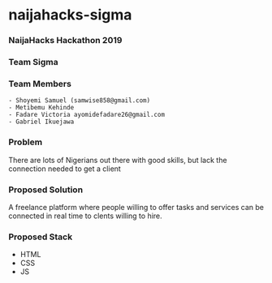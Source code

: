 # naijahacks-sigma

### NaijaHacks Hackathon 2019

### Team Sigma

### Team Members
	- Shoyemi Samuel (samwise858@gmail.com)
	- Metibemu Kehinde 
	- Fadare Victoria ayomidefadare26@gmail.com
	- Gabriel Ikuejawa

### Problem
There are lots of Nigerians out there with good skills, but lack the connection needed to get a client

### Proposed Solution
A freelance platform where people willing to offer tasks and services can be connected in real time to clents willing to hire.

### Proposed Stack
- HTML
- CSS
- JS

